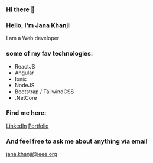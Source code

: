 ### Hi there 👋

<!--
**JanaKhanji/JanaKhanji** is a ✨ _special_ ✨ repository because its `README.md` (this file) appears on your GitHub profile.

Here are some ideas to get you started:

- 🔭 I’m currently working on ...
- 🌱 I’m currently learning ...
- 👯 I’m looking to collaborate on ...
- 🤔 I’m looking for help with ...
- 💬 Ask me about ...
- 📫 How to reach me: ...
- 😄 Pronouns: ...
- ⚡ Fun fact: ...
-->
### Hello, I'm Jana Khanji
I am a Web developer

### some of my fav technologies:
- ReactJS
- Angular
- Ionic
- NodeJS
- Bootstrap / TailwindCSS
- .NetCore

### Find me here:
<a href="https://www.linkedin.com/in/jana-khanji/" title="LinkedIn">LinkedIn</a>
<a href="https://janakhanji-portfolio.web.app/" title="Portfolio">Portfolio</a>

### And feel free to ask me about anything via email
<a href="mailto:jana.khanji@ieee.org" title="Mail">jana.khanji@ieee.org</a>

